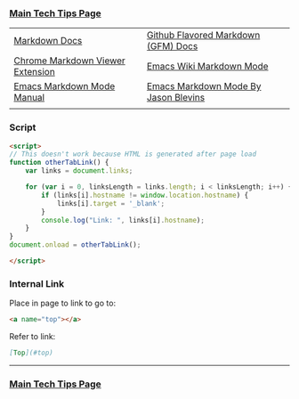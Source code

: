
### [Main Tech Tips Page](https://github.com/sethfuller/tips/blob/main/tech_tips/README.md)



|                                                                              |                                                                                      |
|------------------------------------------------------------------------------|--------------------------------------------------------------------------------------|
| [Markdown Docs](https://www.markdownguide.org/)                              | [Github Flavored Markdown (GFM) Docs](https://github.github.com/gfm/)                |
| [Chrome Markdown Viewer Extension](https://github.com/simov/markdown-viewer) | [Emacs Wiki Markdown Mode](https://www.emacswiki.org/emacs/MarkdownMode)             |
| [Emacs Markdown Mode Manual](https://leanpub.com/markdown-mode/read)         | [Emacs Markdown Mode By Jason Blevins](https://jblevins.org/projects/markdown-mode/) |
|                                                                              |                                                                                      |

### Script

```html
<script>
// This doesn't work because HTML is generated after page load 
function otherTabLink() {
	var links = document.links;

	for (var i = 0, linksLength = links.length; i < linksLength; i++) {
		if (links[i].hostname != window.location.hostname) {
			links[i].target = '_blank';
		}
		console.log("Link: ", links[i].hostname);
	}
}
document.onload = otherTabLink();

</script>
```

### Internal Link
Place in page to link to go to:

```html
<a name="top"></a>
```

Refer to link:

```markdown
[Top](#top)
```

----------

### [Main Tech Tips Page](https://github.com/sethfuller/tips/blob/main/tech_tips/README.md)

